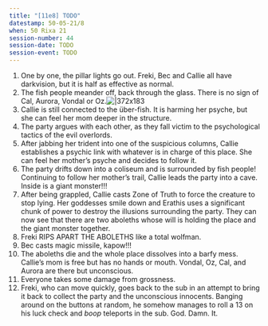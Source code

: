 ```yaml
---
title: "[11e8] TODO"
datestamp: 50-05-21/8
when: 50 Rixa 21
session-number: 44
session-date: TODO
session-event: TODO
---
```


1. One by one, the pillar lights go out. Freki, Bec and Callie all have darkvision, but it is half as effective as normal.
2. The fish people meander off, back through the glass. There is no sign of Cal, Aurora, Vondal or Oz.![|372x183](https://lh3.googleusercontent.com/ivgKouhpu0EtGNXReouVflwUxa0pRhUXWTn4tyQ13NYLCgZuDOVkcRZIzz2IpsfTtGZhRoFh5OpG5Bp9u8Le79Y-WTAyHKEK7S1Qn0cHLmwL26CfzAu8xzZ7G66PASyI9d2aKzvOGaDMm8x2OyJwk1kvlQdUpFXRknyoFlPuXXAPnnzCkUDA1ZDxgC-R)
3. Callie is still connected to the über-fish. It is harming her psyche, but she can feel her mom deeper in the structure.
4. The party argues with each other, as they fall victim to the psychological tactics of the evil overlords.
5. After jabbing her trident into one of the suspicious columns, Callie establishes a psychic link with whatever is in charge of this place. She can feel her mother’s psyche and decides to follow it.
6. The party drifts down into a coliseum and is surrounded by fish people! Continuing to follow her mother’s trail, Callie leads the party into a cave. Inside is a giant monster!!!
7. After being grappled, Callie casts Zone of Truth to force the creature to stop lying. Her goddesses smile down and Erathis uses a significant chunk of power to destroy the illusions surrounding the party. They can now see that there are two aboleths whose will is holding the place and the giant monster together.
8. Freki RIPS APART THE ABOLETHS like a total wolfman.
9. Bec casts magic missile, kapow!!!
10. The aboleths die and the whole place dissolves into a barfy mess. Callie’s mom is free but has no hands or mouth. Vondal, Oz, Cal, and Aurora are there but unconscious.
11. Everyone takes some damage from grossness.
12. Freki, who can move quickly, goes back to the sub in an attempt to bring it back to collect the party and the unconscious innocents. Banging around on the buttons at random, he somehow manages to roll a 13 on his luck check and *boop* teleports in the sub. God. Damn. It.
